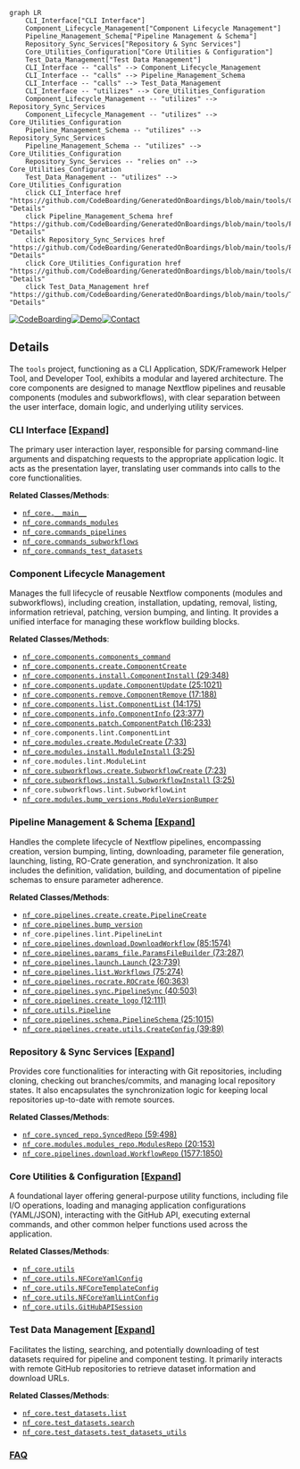 ```mermaid
graph LR
    CLI_Interface["CLI Interface"]
    Component_Lifecycle_Management["Component Lifecycle Management"]
    Pipeline_Management_Schema["Pipeline Management & Schema"]
    Repository_Sync_Services["Repository & Sync Services"]
    Core_Utilities_Configuration["Core Utilities & Configuration"]
    Test_Data_Management["Test Data Management"]
    CLI_Interface -- "calls" --> Component_Lifecycle_Management
    CLI_Interface -- "calls" --> Pipeline_Management_Schema
    CLI_Interface -- "calls" --> Test_Data_Management
    CLI_Interface -- "utilizes" --> Core_Utilities_Configuration
    Component_Lifecycle_Management -- "utilizes" --> Repository_Sync_Services
    Component_Lifecycle_Management -- "utilizes" --> Core_Utilities_Configuration
    Pipeline_Management_Schema -- "utilizes" --> Repository_Sync_Services
    Pipeline_Management_Schema -- "utilizes" --> Core_Utilities_Configuration
    Repository_Sync_Services -- "relies on" --> Core_Utilities_Configuration
    Test_Data_Management -- "utilizes" --> Core_Utilities_Configuration
    click CLI_Interface href "https://github.com/CodeBoarding/GeneratedOnBoardings/blob/main/tools/CLI_Interface.md" "Details"
    click Pipeline_Management_Schema href "https://github.com/CodeBoarding/GeneratedOnBoardings/blob/main/tools/Pipeline_Management_Schema.md" "Details"
    click Repository_Sync_Services href "https://github.com/CodeBoarding/GeneratedOnBoardings/blob/main/tools/Repository_Sync_Services.md" "Details"
    click Core_Utilities_Configuration href "https://github.com/CodeBoarding/GeneratedOnBoardings/blob/main/tools/Core_Utilities_Configuration.md" "Details"
    click Test_Data_Management href "https://github.com/CodeBoarding/GeneratedOnBoardings/blob/main/tools/Test_Data_Management.md" "Details"
```

[![CodeBoarding](https://img.shields.io/badge/Generated%20by-CodeBoarding-9cf?style=flat-square)](https://github.com/CodeBoarding/CodeBoarding)[![Demo](https://img.shields.io/badge/Try%20our-Demo-blue?style=flat-square)](https://www.codeboarding.org/demo)[![Contact](https://img.shields.io/badge/Contact%20us%20-%20contact@codeboarding.org-lightgrey?style=flat-square)](mailto:contact@codeboarding.org)

## Details

The `tools` project, functioning as a CLI Application, SDK/Framework Helper Tool, and Developer Tool, exhibits a modular and layered architecture. The core components are designed to manage Nextflow pipelines and reusable components (modules and subworkflows), with clear separation between the user interface, domain logic, and underlying utility services.

### CLI Interface [[Expand]](./CLI_Interface.md)
The primary user interaction layer, responsible for parsing command-line arguments and dispatching requests to the appropriate application logic. It acts as the presentation layer, translating user commands into calls to the core functionalities.


**Related Classes/Methods**:

- <a href="https://github.com/nf-core/tools/blob/main/nf_core/__main__.py" target="_blank" rel="noopener noreferrer">`nf_core.__main__`</a>
- <a href="https://github.com/nf-core/tools/blob/main/nf_core/commands_modules.py" target="_blank" rel="noopener noreferrer">`nf_core.commands_modules`</a>
- <a href="https://github.com/nf-core/tools/blob/main/nf_core/commands_pipelines.py" target="_blank" rel="noopener noreferrer">`nf_core.commands_pipelines`</a>
- <a href="https://github.com/nf-core/tools/blob/main/nf_core/commands_subworkflows.py" target="_blank" rel="noopener noreferrer">`nf_core.commands_subworkflows`</a>
- <a href="https://github.com/nf-core/tools/blob/main/nf_core/commands_test_datasets.py" target="_blank" rel="noopener noreferrer">`nf_core.commands_test_datasets`</a>


### Component Lifecycle Management
Manages the full lifecycle of reusable Nextflow components (modules and subworkflows), including creation, installation, updating, removal, listing, information retrieval, patching, version bumping, and linting. It provides a unified interface for managing these workflow building blocks.


**Related Classes/Methods**:

- <a href="https://github.com/nf-core/tools/blob/main/nf_core/components/components_command.py" target="_blank" rel="noopener noreferrer">`nf_core.components.components_command`</a>
- <a href="https://github.com/nf-core/tools/blob/main/nf_core/components/create.py" target="_blank" rel="noopener noreferrer">`nf_core.components.create.ComponentCreate`</a>
- <a href="https://github.com/nf-core/tools/blob/main/nf_core/components/install.py#L29-L348" target="_blank" rel="noopener noreferrer">`nf_core.components.install.ComponentInstall` (29:348)</a>
- <a href="https://github.com/nf-core/tools/blob/main/nf_core/components/update.py#L25-L1021" target="_blank" rel="noopener noreferrer">`nf_core.components.update.ComponentUpdate` (25:1021)</a>
- <a href="https://github.com/nf-core/tools/blob/main/nf_core/components/remove.py#L17-L188" target="_blank" rel="noopener noreferrer">`nf_core.components.remove.ComponentRemove` (17:188)</a>
- <a href="https://github.com/nf-core/tools/blob/main/nf_core/components/list.py#L14-L175" target="_blank" rel="noopener noreferrer">`nf_core.components.list.ComponentList` (14:175)</a>
- <a href="https://github.com/nf-core/tools/blob/main/nf_core/components/info.py#L23-L377" target="_blank" rel="noopener noreferrer">`nf_core.components.info.ComponentInfo` (23:377)</a>
- <a href="https://github.com/nf-core/tools/blob/main/nf_core/components/patch.py#L16-L233" target="_blank" rel="noopener noreferrer">`nf_core.components.patch.ComponentPatch` (16:233)</a>
- `nf_core.components.lint.ComponentLint`
- <a href="https://github.com/nf-core/tools/blob/main/nf_core/modules/create.py#L7-L33" target="_blank" rel="noopener noreferrer">`nf_core.modules.create.ModuleCreate` (7:33)</a>
- <a href="https://github.com/nf-core/tools/blob/main/nf_core/modules/install.py#L3-L25" target="_blank" rel="noopener noreferrer">`nf_core.modules.install.ModuleInstall` (3:25)</a>
- `nf_core.modules.lint.ModuleLint`
- <a href="https://github.com/nf-core/tools/blob/main/nf_core/subworkflows/create.py#L7-L23" target="_blank" rel="noopener noreferrer">`nf_core.subworkflows.create.SubworkflowCreate` (7:23)</a>
- <a href="https://github.com/nf-core/tools/blob/main/nf_core/subworkflows/install.py#L3-L25" target="_blank" rel="noopener noreferrer">`nf_core.subworkflows.install.SubworkflowInstall` (3:25)</a>
- `nf_core.subworkflows.lint.SubworkflowLint`
- <a href="https://github.com/nf-core/tools/blob/main/nf_core/modules/bump_versions.py" target="_blank" rel="noopener noreferrer">`nf_core.modules.bump_versions.ModuleVersionBumper`</a>


### Pipeline Management & Schema [[Expand]](./Pipeline_Management_Schema.md)
Handles the complete lifecycle of Nextflow pipelines, encompassing creation, version bumping, linting, downloading, parameter file generation, launching, listing, RO-Crate generation, and synchronization. It also includes the definition, validation, building, and documentation of pipeline schemas to ensure parameter adherence.


**Related Classes/Methods**:

- <a href="https://github.com/nf-core/tools/blob/main/nf_core/pipelines/create/create.py" target="_blank" rel="noopener noreferrer">`nf_core.pipelines.create.create.PipelineCreate`</a>
- <a href="https://github.com/nf-core/tools/blob/main/nf_core/pipelines/bump_version.py" target="_blank" rel="noopener noreferrer">`nf_core.pipelines.bump_version`</a>
- `nf_core.pipelines.lint.PipelineLint`
- <a href="https://github.com/nf-core/tools/blob/main/nf_core/pipelines/download.py#L85-L1574" target="_blank" rel="noopener noreferrer">`nf_core.pipelines.download.DownloadWorkflow` (85:1574)</a>
- <a href="https://github.com/nf-core/tools/blob/main/nf_core/pipelines/params_file.py#L73-L287" target="_blank" rel="noopener noreferrer">`nf_core.pipelines.params_file.ParamsFileBuilder` (73:287)</a>
- <a href="https://github.com/nf-core/tools/blob/main/nf_core/pipelines/launch.py#L23-L739" target="_blank" rel="noopener noreferrer">`nf_core.pipelines.launch.Launch` (23:739)</a>
- <a href="https://github.com/nf-core/tools/blob/main/nf_core/pipelines/list.py#L75-L274" target="_blank" rel="noopener noreferrer">`nf_core.pipelines.list.Workflows` (75:274)</a>
- <a href="https://github.com/nf-core/tools/blob/main/nf_core/pipelines/rocrate.py#L60-L363" target="_blank" rel="noopener noreferrer">`nf_core.pipelines.rocrate.ROCrate` (60:363)</a>
- <a href="https://github.com/nf-core/tools/blob/main/nf_core/pipelines/sync.py#L40-L503" target="_blank" rel="noopener noreferrer">`nf_core.pipelines.sync.PipelineSync` (40:503)</a>
- <a href="https://github.com/nf-core/tools/blob/main/nf_core/pipelines/create_logo.py#L12-L111" target="_blank" rel="noopener noreferrer">`nf_core.pipelines.create_logo` (12:111)</a>
- <a href="https://github.com/nf-core/tools/blob/main/nf_core/utils.py" target="_blank" rel="noopener noreferrer">`nf_core.utils.Pipeline`</a>
- <a href="https://github.com/nf-core/tools/blob/main/nf_core/pipelines/schema.py#L25-L1015" target="_blank" rel="noopener noreferrer">`nf_core.pipelines.schema.PipelineSchema` (25:1015)</a>
- <a href="https://github.com/nf-core/tools/blob/main/nf_core/pipelines/create/utils.py#L39-L89" target="_blank" rel="noopener noreferrer">`nf_core.pipelines.create.utils.CreateConfig` (39:89)</a>


### Repository & Sync Services [[Expand]](./Repository_Sync_Services.md)
Provides core functionalities for interacting with Git repositories, including cloning, checking out branches/commits, and managing local repository states. It also encapsulates the synchronization logic for keeping local repositories up-to-date with remote sources.


**Related Classes/Methods**:

- <a href="https://github.com/nf-core/tools/blob/main/nf_core/synced_repo.py#L59-L498" target="_blank" rel="noopener noreferrer">`nf_core.synced_repo.SyncedRepo` (59:498)</a>
- <a href="https://github.com/nf-core/tools/blob/main/nf_core/modules/modules_repo.py#L20-L153" target="_blank" rel="noopener noreferrer">`nf_core.modules.modules_repo.ModulesRepo` (20:153)</a>
- <a href="https://github.com/nf-core/tools/blob/main/nf_core/pipelines/download.py#L1577-L1850" target="_blank" rel="noopener noreferrer">`nf_core.pipelines.download.WorkflowRepo` (1577:1850)</a>


### Core Utilities & Configuration [[Expand]](./Core_Utilities_Configuration.md)
A foundational layer offering general-purpose utility functions, including file I/O operations, loading and managing application configurations (YAML/JSON), interacting with the GitHub API, executing external commands, and other common helper functions used across the application.


**Related Classes/Methods**:

- <a href="https://github.com/nf-core/tools/blob/main/nf_core/utils.py" target="_blank" rel="noopener noreferrer">`nf_core.utils`</a>
- <a href="https://github.com/nf-core/tools/blob/main/nf_core/utils.py" target="_blank" rel="noopener noreferrer">`nf_core.utils.NFCoreYamlConfig`</a>
- <a href="https://github.com/nf-core/tools/blob/main/nf_core/utils.py" target="_blank" rel="noopener noreferrer">`nf_core.utils.NFCoreTemplateConfig`</a>
- <a href="https://github.com/nf-core/tools/blob/main/nf_core/utils.py" target="_blank" rel="noopener noreferrer">`nf_core.utils.NFCoreYamlLintConfig`</a>
- <a href="https://github.com/nf-core/tools/blob/main/nf_core/utils.py" target="_blank" rel="noopener noreferrer">`nf_core.utils.GitHubAPISession`</a>


### Test Data Management [[Expand]](./Test_Data_Management.md)
Facilitates the listing, searching, and potentially downloading of test datasets required for pipeline and component testing. It primarily interacts with remote GitHub repositories to retrieve dataset information and download URLs.


**Related Classes/Methods**:

- <a href="https://github.com/nf-core/tools/blob/main/nf_core/test_datasets/list.py" target="_blank" rel="noopener noreferrer">`nf_core.test_datasets.list`</a>
- <a href="https://github.com/nf-core/tools/blob/main/nf_core/test_datasets/search.py" target="_blank" rel="noopener noreferrer">`nf_core.test_datasets.search`</a>
- <a href="https://github.com/nf-core/tools/blob/main/nf_core/test_datasets/test_datasets_utils.py" target="_blank" rel="noopener noreferrer">`nf_core.test_datasets.test_datasets_utils`</a>




### [FAQ](https://github.com/CodeBoarding/GeneratedOnBoardings/tree/main?tab=readme-ov-file#faq)